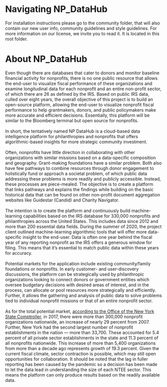 # Navigating NP_DataHub
For installation instructions please go to the community folder, that will also contain our new user info, community guidelines and style guidelines. For more information on our license, we invite you to read it. It is located in this root folder. 

# About NP_DataHub
Even though there are databases that cater to donors and monitor baseline financial activity for nonprofits, there is no one public resource that allows the end-user to visualize fiscal performance of these organizations and examine longitudinal data for each nonprofit and an entire non-profit sector, of which there are 26 as defined by the IRS. Based on public IRS data, culled over eight years, the overall objective of this project is to build an open-source platform, allowing the end-user to visualize nonprofit fiscal performance to help grantmakers, donors, and public policymakers make more accurate and efficient decisions. Essentially, this platform will be similar to the Bloomberg terminal but open source for nonprofits. <br />
<br />
In short, the tentatively named NP DataHub is a cloud-based data intelligence platform for philanthropies and nonprofits that offers algorithmic-based insights for more strategic community investment. <br />
<br />
Often, nonprofits have little direction in collaborating with other organizations with similar missions based on a data-specific composition and geography. Grant-making foundations have a similar problem. Both also have few pathways to combine resources through donor engagement to holistically fund or approach a societal problem, of which public data addressing these problems is more readily and publicly accessible. Instead, these processes are piece-mealed. The objective is to create a platform that links pathways and explains the findings while building on the basic historical data that can be found on other non-profit document aggregation websites like Guidestar (Candid) and Charity Navigator. <br />
<br />
The intention is to create the platform and continuously build machine-learning capabilities based on the IRS database for 330,000 nonprofits and philanthropies across the United States. This includes data since 2012 and more than 200 essential data fields. During the summer of 2020, the project client outlined machine-learning algorithmic tools that will offer more data-specific insight to the end-user. Data is often one year behind the fiscal year of any reporting nonprofit as the IRS offers a generous window for filing. This means that it’s essential to match public data within these years for accuracy.<br />
<br />
Potential markets for the application include existing community/family foundations or nonprofits. In early customer- and user-discovery discussions, the platform can be strategically used by philanthropic organizations looking to connect donors or government entities which oversee budgetary decisions with desired areas of interest, and in the process, can allocate or pool resources more strategically and efficiently. Further, it allows the gathering and analysis of public data to solve problems tied to individual nonprofit missions or that of an entire nonprofit sector.<br />
<br />
As for the total potential market, [according to the Office of the New York State Comptroller](https://www.osc.state.ny.us/files/reports/special-topics/pdf/economic-nonprofits-2019.pdf), in 2017, there were more than 300,000 nonprofit organizations nationwide, an increase of nearly 29 percent from 2007. Further, New York had the second largest number of nonprofit establishments in the nation — more than 33,700. These accounted for 5.4 percent of all private sector establishments in the state and 11.3 percent of all nonprofits nationwide. This increase of more than 5,400 organizations from more than a decade ago represents growth of 19.3 percent. Given the current fiscal climate, sector contraction is possible, which may still open opportunities for collaboration. It should be noted that the lag in fuller reporting has been caused by the pandemic so a decision has been made to let the data lead in understanding the size of each NTEE sector. This means the platform can only produce results based on the readily available data.<br />
<br />
